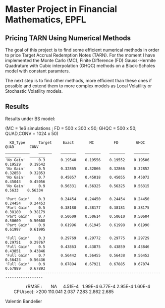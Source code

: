 # Master Project in Financial Mathematics, EPFL
## Pricing TARN Using Numerical Methods
The goal of this project is to find some efficient numerical methods in order to price Target Accrual Redemption Notes (TARN).
For the moment I have implemented the Monte Carlo (MC), Finite Difference (FD) Gauss-Hermite Quadrature with Cubic interpolation (GHQC) methods on a Black-Scholes model with constant paramters.

The next step is to find other methods, more efficient than these ones if possible and extend them to more complex models as Local Volatility or Stochastic Volatility models.

## Results
Results under BS model: 

(MC = 1e6 simulations ; FD = 500 x 300 x 50; GHQC = 500 x 50; QUAD,CONV = 1024 x 50)

      KO_Type      Target     Exact       MC         FD        GHQC       QUAD       CONV  
    ___________    ______    _______    _______    _______    _______    _______    _______
    'No Gain'      0.3       0.19540    0.19556    0.19552    0.19506    0.19529    0.19542
    'No Gain'      0.5       0.32865    0.32866    0.32866    0.32852    0.32858    0.32853
    'No Gain'      0.7       0.45057    0.45018    0.45055    0.45072    0.45043    0.45056
    'No Gain'      0.9       0.56331    0.56325    0.56325    0.56315     0.5633    0.56334
    
    'Part Gain'    0.3       0.24454    0.24450    0.24454    0.24450    0.24454    0.24453
    'Part Gain'    0.5       0.38180    0.38177    0.38181    0.38175    0.38180    0.38179
    'Part Gain'    0.7       0.50609    0.50614    0.50610    0.50604    0.50609    0.50608
    'Part Gain'    0.9       0.61996    0.61945    0.61998    0.61990    0.61997    0.61995
    
    'Full Gain'    0.3       0.29769    0.29772    0.29775    0.29729    0.29751    0.29767
    'Full Gain'    0.5       0.43863    0.43875    0.43859    0.43846    0.43851    0.43846
    'Full Gain'    0.7       0.56442    0.56455    0.56438    0.56452    0.56423    0.56436
    'Full Gain'    0.9       0.67894    0.67921    0.67885    0.67874    0.67889    0.67893
    ---------------------------------------------------------------------------------------
                  rRMSE :       NA      4.51E-4    1.99E-4    6.77E-4    2.95E-4    1.60E-4
                CPU(sec):      >200     110.041     2.037      7.283      2.862      2.685
 
Valentin Bandelier
